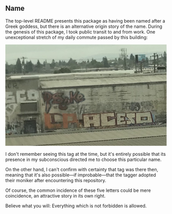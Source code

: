## Name

The top-level README presents this package as having been named after a Greek goddess, but there is an alternative origin story of the name. During the genesis of this package, I took public transit to and from work. One unexceptional stretch of my daily commute passed by this building:

<img src="graffito.jpg" alt="a graffito" width="550"/>

I don't remember seeing this tag at the time, but it's entirely possible that its presence in my  subconscious directed me to choose this particular name.

On the other hand, I can't confirm with certainty that tag was there then, meaning that it's also possible&mdash;if improbable&mdash;that the tagger adopted their moniker after encountering this repository.

Of course, the common incidence of these five letters could be mere coincidence, an attractive story in its own right.

Believe what you will: Everything which is not forbidden is allowed.
